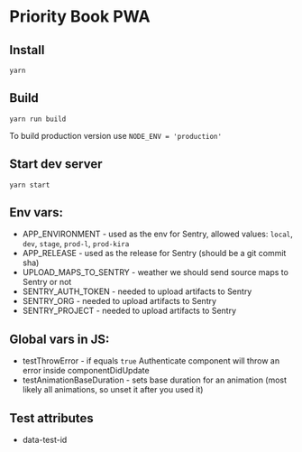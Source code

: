 # Priority Book PWA

## Install

```shell
yarn
```

## Build

```shell
yarn run build
```

To build production version use `NODE_ENV = 'production'`

## Start dev server

```shell
yarn start
```

## Env vars:

* APP_ENVIRONMENT - used as the env for Sentry, allowed values: `local`, `dev`, `stage`, `prod-l`, `prod-kira`
* APP_RELEASE - used as the release for Sentry (should be a git commit sha)
* UPLOAD_MAPS_TO_SENTRY - weather we should send source maps to Sentry or not
* SENTRY_AUTH_TOKEN - needed to upload artifacts to Sentry
* SENTRY_ORG - needed to upload artifacts to Sentry
* SENTRY_PROJECT - needed to upload artifacts to Sentry

## Global vars in JS:

* testThrowError - if equals `true` Authenticate component will throw an error inside componentDidUpdate
* testAnimationBaseDuration - sets base duration for an animation (most likely all animations, so unset it after you used it)

## Test attributes

* data-test-id
